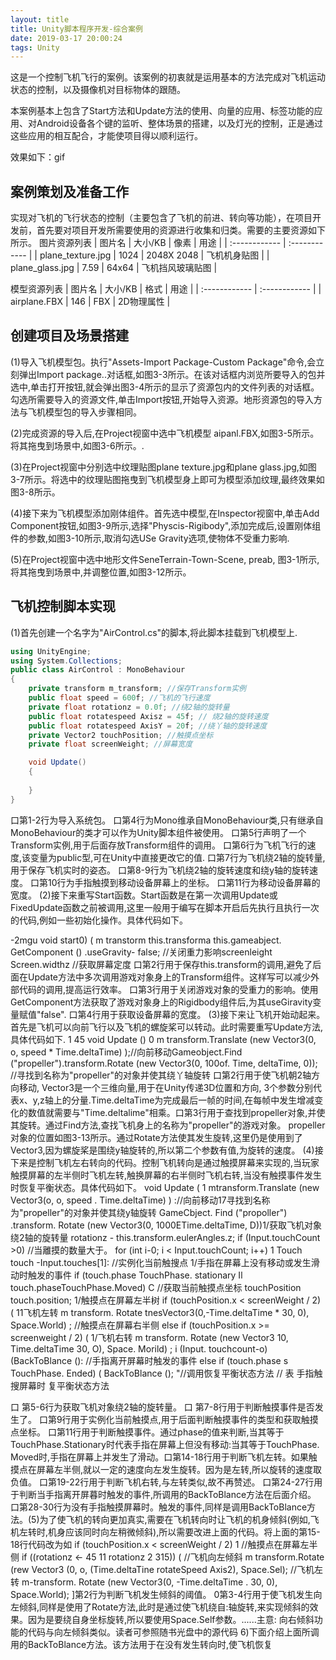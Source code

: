 ```yaml
---
layout: title
title: Unity脚本程序开发-综合案例
date: 2019-03-17 20:00:24
tags: Unity
---
```

这是一个控制飞机飞行的案例。该案例的初衷就是运用基本的方法完成对飞机运动状态的控制，以及摄像机对目标物体的跟随。

<!--more-->

本案例基本上包含了Start方法和Update方法的使用、向量的应用、标签功能的应用、对Android设备各个键的监听、整体场景的搭建，以及灯光的控制，正是通过这些应用的相互配合，才能使项目得以顺利运行。

效果如下：gif

## 案例策划及准备工作
实现对飞机的飞行状态的控制（主要包含了飞机的前进、转向等功能），在项目开发前，首先要对项目开发所需要使用的资源进行收集和归类。需要的主要资源如下所示。
图片资源列表
| 图片名  | 大小/KB  | 像素  | 用途  |
| :------------ | :------------ |
| plane_texture.jpg  | 1024  | 2048X 2048  | 飞机机身贴图  |
| plane_glass.jpg  | 7.59  | 64x64  | 飞机挡风玻璃贴图  |

模型资源列表
| 图片名 | 大小/KB  | 格式  | 用途  |
| :------------ | :------------ |
| airplane.FBX  | 146  | FBX  | 2D物理属性  |

## 创建项目及场景搭建
(1)导入飞机模型包。执行"Assets-Import Package-Custom Package"命令,会立刻弹出Import package..对话框,如图3-3所示。在该对话框内浏览所要导入的包并选中,单击打开按钮,就会弹出图3-4所示的显示了资源包内的文件列表的对话框。勾选所需要导入的资源文件,单击Import按钮,开始导入资源。地形资源包的导入方法与飞机模型包的导入步骤相同。

(2)完成资源的导入后,在Project视窗中选中飞机模型 aipanl.FBX,如图3-5所示。将其拖曳到场景中,如图3-6所示。.

(3)在Project视窗中分别选中纹理贴图plane texture.jpg和plane glass.jpg,如图3-7所示。将选中的纹理贴图拖曳到飞机模型身上即可为模型添加纹理,最终效果如图3-8所示。

(4)接下来为飞机模型添加刚体组件。首先选中模型,在Inspector视窗中,单击Add Component按钮,如图3-9所示,选择"Physcis-Rigibody",添加完成后,设置刚体组件的参数,如图3-10所示,取消勾选USe Gravity选项,使物体不受重力影响.

(5)在Project视窗中选中地形文件SeneTerrain-Town-Scene, preab, 图3-1所示,将其拖曳到场景中,并调整位置,如图3-12所示。


## 飞机控制脚本实现
(1)首先创建一个名字为"AirControl.cs"的脚本,将此脚本挂载到飞机模型上.

```cs
using UnityEngine;
using System.Collections;
public class AirControl : MonoBehaviour 
{
    private transform m_transform; //保存Transform实例
    public float speed = 600f; //飞机的飞行速度
    private float rotationz = 0.0f; //绕2轴的旋转量
    public float rotatespeed Axisz = 45f; // 烧2轴的旋转速度
    public float rotatespeed AxisY = 20f; //绕丫轴的旋转速度
    private Vector2 touchPosition; //触摸点坐标
    private float screenWeight; //屏幕宽度

    void Update()
    {
    
    }
}
```

口第1-2行为导入系统包。
	口第4行为Mono维承自MonoBehaviour类,只有继承自MonoBehaviour的类才可以作为Unity脚本组件被使用。
口第5行声明了一个Transform实例,用于后面存放Transform组件的调用。
口第6行为飞机飞行的速度,该变量为public型,可在Unity中直接更改它的值.
口第7行为飞机绕2轴的旋转量,用于保存飞机实时的姿态。
口第8-9行为飞机绕2轴的旋转速度和绕y轴的旋转速度。
口第10行为手指触摸到移动设备屏幕上的坐标。
口第11行为移动设备屏幕的宽度。
	(2)接下来重写Start函数。Start函数是在第一次调用Update或FixedUpdate函数之前被调用,这里一般用于编写在脚本开启后先执行且执行一次的代码,例如一些初始化操作。具体代码如下。

-2mgu
void start0) (
m transtorm  this.transforma
this.gameabject. GetComponent<Rigidbody> () .useGravity- false; //关闭重力影响screenleight  Screen.widthz  //获取屏幕定度
	口第2行用于保存this.transform的调用,避免了后面在Update方法中多次调用游戏对象身上的Transform组件。这样写可以减少外部代码的调用,提高运行效率。
	口第3行用于关闭游戏对象的受重力的影响。使用GetComponent方法获取了游戏对象身上的Rigidbody组件后,为其useGiravity变量赋值"false".
口第4行用于获取设备屏幕的宽度。
	(3)接下来让飞机开始动起来。首先是飞机可以向前飞行以及飞机的螺旋桨可以转动。此时需要重写Update方法,具体代码如下.
1
45
void Update () 0
m transform.Translate (new Vector3(0, o, speed * Time.deltaTime) );//向前移动Gameobject.Find ("propeller").transform.Rotate (new Vector3(0, 100of.
Time, deltaTime, 0));
//寻找到名称为"propeller"的对象并使其绕丫轴旋转
	口第2行用于使飞机朝2轴方向移动, Vector3是一个三维向量,用于在Unity传递3D位置和方向, 3个参数分别代表x、y,z轴上的分量.Time.deltaTime为完成最后一帧的时间,在每帧中发生增减变化的数值就需要与"Time.deltalime"相乘。口第3行用于查找到propeller对象,并使其旋转。通过Find方法,查找飞机身上的名称为"propeller"的游戏对象。 propeller对象的位置如图3-13所示。通过Rotate方法使其发生旋转,这里仍是使用到了Vector3,因为螺旋桨是围绕y轴旋转的,所以第二个参数有值,为旋转的速度。
	(4)接下来是控制飞机左右转向的代码。控制飞机转向是通过触摸屏幕来实现的,当玩家触摸屏幕的左半侧时飞机左转,触换屏幕的右半侧时飞机右转,当没有触摸事件发生时恢复平衡状态。具体代码如下。
void Update ( 1
mtransform.Translate (new Vector3(o, o, speed . Time.deltaTime) ) ://向前移动17寻找到名称为"propeller"的对象并使其绕y轴旋转
GameCbject. Find ("propoller") .transform. Rotate (new Vector3(0, 1000ETime.deltaTime, D))1/获取飞机对象绕2轴的旋转量
rotationz - this.transform.eulerAngles.z;
if (Input.touchCount >0)  //当離摸的数量大于。
	for (int i-0; i < Input.touchCount; i++) 1
	Touch touch -Input.touches[1]:  //实例化当前触搜点
	1/手指在屏幕上没有移动或发生滑动时触发的事件
	if (touch.phase TouchPhase. stationary Il touch.phaseTouchPhase.Moved) C
	//获取当前触摸点坐标
	touchPosition touch.position;
	1/触摸点在屏幕左半树
	if (touchPosition.x < screenWeight / 2) (
	11飞机左转
	m transform. Rotate tnesVector3(0,-Time.deltaTime * 30, 0), Space.World) ;
//触摸点在屏幕右半侧
else if (touchPosition.x >= screenweight / 2) (
1/飞机右转
m transform. Rotate (new Vector3 10, Time.deltaTime 30, O), Space. Morild) ;
i (Input. touchcount-o) (BackToBlance ():
//手指离开屏幕时触发的事件
else if (touch.phase s TouchPhase. Ended) (
	BackToBlance ();  "//调用恢复平衡状态方法
	// 表  手指触搜屏幕时  复平衡状态方法

口 第5-6行为获取飞机对象绕2轴的旋转量。
口 第7-8行用于判断触摸事件是否发生了。
口第9行用于实例化当前触摸点,用于后面判断触摸事件的类型和获取触摸点坐标。
	口第11行用于判断触摸事件。通过phase的值来判断,当其等于TouchPhase.Stationary时代表手指在屏幕上但没有移动:当其等于TouchPhase. Moved时,手指在屏幕上并发生了滑动。口第14-18行用于判断飞机左转。如果触摸点在屏幕左半侧,就以一定的速度向左发生旋转。因为是左转,所以旋转的速度取负值。
口第19-22行用于判断飞机右转,与左转类似,故不再赞述。
	口第24-27行用于判断当手指离开屏暮时触发的事件,所调用的BackToBlance方法在后面介绍。
口第28-30行为没有手指触摸屏幕时。触发的事件,同样是调用BackToBlance方法。(5)为了使飞机的转向更加真实,需要在飞机转向时让飞机的机身倾斜(例如,飞机左转时,机身应该同时向左稍微倾斜),所以需要改进上面的代码。将上面的第15-18行代码改为如
if (touchPosition.x < screenWeight / 2) 1  //触摸点在屏幕左半侧
if ((rotationz <- 45 11 rotationz 2 315)) (
//飞机向左倾斜
m transform.Rotate (rew Vector3 (0, o, (Time.deltaTine rotateSpeed Axis2), Space.Sel);
//飞机左转
m-transform. Rotate (new Vector3(0, -Time.deltaTime . 30, 0), Space.World);
]第2行为判断飞机发生倾斜的阈值。
0第3-4行用于使飞机发生向左倾斜,同样是使用了Rotate方法,此时是通过使飞机绕自:轴旋转,来实现倾斜的效果。因为是要绕自身坐标旋转,所以要使用Space.Self参数。......主意: 向右倾斜功能的代码与向左倾斜类似。读者可参照随书光盘中的源代码
6)下面介绍上面所调用的BackToBlance方法。该方法用于在没有发生转向时,使飞机恢复
